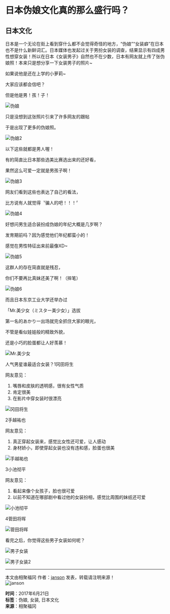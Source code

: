 # 日本伪娘文化真的那么盛行吗？

## 日本文化

日本是一个无论在街上看到穿什么都不会觉得奇怪的地方，“伪娘”“女装癖”在日本也不是什么新鲜词汇。日本媒体也发起过关于男扮女装的调查，结果显示有四成男性想穿女装！所以在日本《女装男子》自然也不在少数，日本有网友就上传了张伪娘照！本来只是想分享一下女装男子的照片~

如果说他是还在上学的小萝莉~

大家应该都会信吧？

但是他是男！孩！子！

![伪娘](http://www.infukuoka.info/wp-content/uploads/2017/06/2017060716112916285617102.jpg)

只是没想到这张照片引来了许多网友的跟帖

于是出现了更多的伪娘照。

![伪娘2](http://www.infukuoka.info/wp-content/uploads/2017/06/2017060716112945214169002.jpg)

以下这些就都是男人喔！

有的简直比日本那些选美比赛选出来的还好看，

果然这么可爱一定就是男孩子啊！

![伪娘3](http://www.infukuoka.info/wp-content/uploads/2017/06/2017060716112982131439079.jpg)

网友们看到这些也表达了自己的看法，

比方说有人就觉得〝骗人的吧！！！〞

![伪娘4](http://www.infukuoka.info/wp-content/uploads/2017/06/2017060716113092352818960.jpg)

好想问男生适合装扮成伪娘的年纪大概是几岁啊？

发育期前吗？因为感觉他们年纪都蛮小的！

感觉在男性特征出来前最像XD~

![伪娘5](http://www.infukuoka.info/wp-content/uploads/2017/06/2017060716113062916864029.jpg)

这群人的存在简直就是残忍，

你们不要再比真妹还美了啊！（摔笔）

![伪娘6](http://www.infukuoka.info/wp-content/uploads/2017/06/2017060716113088711929635.jpg)

而且日本东京工业大学还举办过

「Mr.美少女（ミスター美少女）」选拔

第一名的あかり一出场就完全抓住大家的眼光，

不管是看似娃娃般的精致外貌，

还是小巧的脸蛋都让人好羡慕！

![Mr.美少女](http://www.infukuoka.info/wp-content/uploads/2017/06/2017060716113118054794028.jpg)

人气男星谁最适合女装？1冈田将生

网友意见：

1. 嘴唇和皮肤的透明感，很有女性气质
2. 肯定很美
3. 在影片中穿女装时很漂亮

![冈田将生](http://www.infukuoka.info/wp-content/uploads/2017/06/2017060716113149148349465.jpg)

2手越祐也

网友意见：

1. 真正穿起女装来，感觉比女性还可爱，让人感动
2. 身材娇小，即使穿起女装也没有违和感，脸蛋也很美

![手越祐也](http://www.infukuoka.info/wp-content/uploads/2017/06/2017060716113190976947332.jpg)

3小池彻平

网友意见：

1. 看起来像个女孩子，脸也很可爱
2. 以前不知道在哪部剧中看过他的女装扮相，感觉比周围的妹纸还可爱

![小池彻平](http://www.infukuoka.info/wp-content/uploads/2017/06/2017060716113218498824020.jpg)

4菅田将晖

![菅田将晖](http://www.infukuoka.info/wp-content/uploads/2017/06/2017060716113247721934566.jpg)

看完之后，你觉得这些男子女装如何呢？

![男子女装](http://www.infukuoka.info/wp-content/uploads/2017/06/2017060716113263663217266.jpg)

![男子女装2](http://www.infukuoka.info/wp-content/uploads/2017/06/2017060716113294488147502.png)

---

本文由相聚福冈 作者：[janson](https://www.infukuoka.info/author/janson) 发表，转载请注明来源！  
![janson](https://secure.gravatar.com/avatar/7f3ce8fbb30c58db5cfceeda48bb09f6?s=120)

**时间**：2017年6月21日  
**标签**：伪娘, 女装, 日本文化  
**来源**：相聚福冈